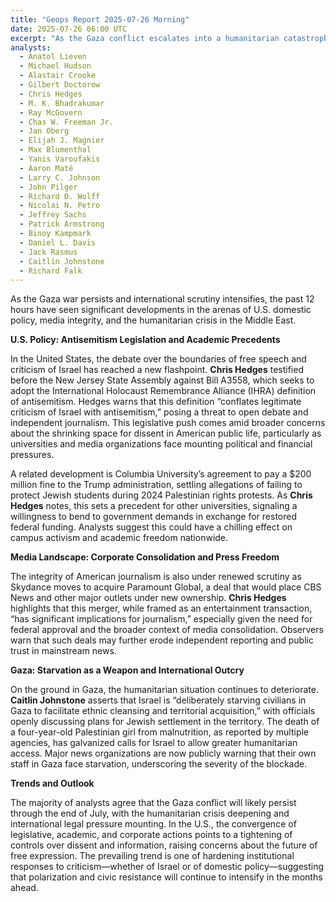 ```yaml
---
title: "Geops Report 2025-07-26 Morning"
date: 2025-07-26 06:00 UTC
excerpt: "As the Gaza conflict escalates into a humanitarian catastrophe, the U.S. faces its own reckoning with free speech and media integrity, as legislative moves to redefine antisemitism and a major media merger threaten to stifle dissent and reshape the landscape of American journalism."
analysts:
  - Anatol Lieven
  - Michael Hudson
  - Alastair Crooke
  - Gilbert Doctorow
  - Chris Hedges
  - M. K. Bhadrakumar
  - Ray McGovern
  - Chas W. Freeman Jr.
  - Jan Oberg
  - Elijah J. Magnier
  - Max Blumenthal
  - Yanis Varoufakis
  - Aaron Maté
  - Larry C. Johnson
  - John Pilger
  - Richard D. Wolff
  - Nicolai N. Petro
  - Jeffrey Sachs
  - Patrick Armstrong
  - Binoy Kampmark
  - Daniel L. Davis
  - Jack Rasmus
  - Caitlin Johnstone
  - Richard Falk
---
```


As the Gaza war persists and international scrutiny intensifies, the past 12 hours have seen significant developments in the arenas of U.S. domestic policy, media integrity, and the humanitarian crisis in the Middle East.

**U.S. Policy: Antisemitism Legislation and Academic Precedents**

In the United States, the debate over the boundaries of free speech and criticism of Israel has reached a new flashpoint. **Chris Hedges** testified before the New Jersey State Assembly against Bill A3558, which seeks to adopt the International Holocaust Remembrance Alliance (IHRA) definition of antisemitism. Hedges warns that this definition “conflates legitimate criticism of Israel with antisemitism,” posing a threat to open debate and independent journalism. This legislative push comes amid broader concerns about the shrinking space for dissent in American public life, particularly as universities and media organizations face mounting political and financial pressures.

A related development is Columbia University’s agreement to pay a $200 million fine to the Trump administration, settling allegations of failing to protect Jewish students during 2024 Palestinian rights protests. As **Chris Hedges** notes, this sets a precedent for other universities, signaling a willingness to bend to government demands in exchange for restored federal funding. Analysts suggest this could have a chilling effect on campus activism and academic freedom nationwide.

**Media Landscape: Corporate Consolidation and Press Freedom**

The integrity of American journalism is also under renewed scrutiny as Skydance moves to acquire Paramount Global, a deal that would place CBS News and other major outlets under new ownership. **Chris Hedges** highlights that this merger, while framed as an entertainment transaction, “has significant implications for journalism,” especially given the need for federal approval and the broader context of media consolidation. Observers warn that such deals may further erode independent reporting and public trust in mainstream news.

**Gaza: Starvation as a Weapon and International Outcry**

On the ground in Gaza, the humanitarian situation continues to deteriorate. **Caitlin Johnstone** asserts that Israel is “deliberately starving civilians in Gaza to facilitate ethnic cleansing and territorial acquisition,” with officials openly discussing plans for Jewish settlement in the territory. The death of a four-year-old Palestinian girl from malnutrition, as reported by multiple agencies, has galvanized calls for Israel to allow greater humanitarian access. Major news organizations are now publicly warning that their own staff in Gaza face starvation, underscoring the severity of the blockade.

**Trends and Outlook**

The majority of analysts agree that the Gaza conflict will likely persist through the end of July, with the humanitarian crisis deepening and international legal pressure mounting. In the U.S., the convergence of legislative, academic, and corporate actions points to a tightening of controls over dissent and information, raising concerns about the future of free expression. The prevailing trend is one of hardening institutional responses to criticism—whether of Israel or of domestic policy—suggesting that polarization and civic resistance will continue to intensify in the months ahead.
